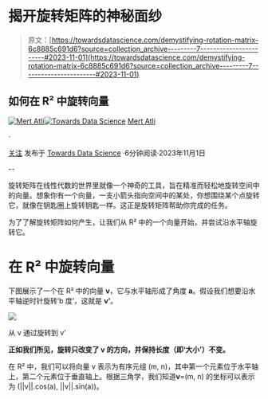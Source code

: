 # 揭开旋转矩阵的神秘面纱

> 原文：[https://towardsdatascience.com/demystifying-rotation-matrix-6c8885c691d6?source=collection_archive---------7-----------------------#2023-11-01](https://towardsdatascience.com/demystifying-rotation-matrix-6c8885c691d6?source=collection_archive---------7-----------------------#2023-11-01)

## 如何在 R² 中旋转向量

[](https://medium.com/@smertatli?source=post_page-----6c8885c691d6--------------------------------)[![Mert Atli](../Images/2ce3ad8e4e3533aa889e1972ca52b02b.png)](https://medium.com/@smertatli?source=post_page-----6c8885c691d6--------------------------------)[](https://towardsdatascience.com/?source=post_page-----6c8885c691d6--------------------------------)[![Towards Data Science](../Images/a6ff2676ffcc0c7aad8aaf1d79379785.png)](https://towardsdatascience.com/?source=post_page-----6c8885c691d6--------------------------------) [Mert Atli](https://medium.com/@smertatli?source=post_page-----6c8885c691d6--------------------------------)

·

[关注](https://medium.com/m/signin?actionUrl=https%3A%2F%2Fmedium.com%2F_%2Fsubscribe%2Fuser%2Ff38e5ad771a7&operation=register&redirect=https%3A%2F%2Ftowardsdatascience.com%2Fdemystifying-rotation-matrix-6c8885c691d6&user=Mert+Atli&userId=f38e5ad771a7&source=post_page-f38e5ad771a7----6c8885c691d6---------------------post_header-----------) 发布于 [Towards Data Science](https://towardsdatascience.com/?source=post_page-----6c8885c691d6--------------------------------) ·6分钟阅读·2023年11月1日[](https://medium.com/m/signin?actionUrl=https%3A%2F%2Fmedium.com%2F_%2Fvote%2Ftowards-data-science%2F6c8885c691d6&operation=register&redirect=https%3A%2F%2Ftowardsdatascience.com%2Fdemystifying-rotation-matrix-6c8885c691d6&user=Mert+Atli&userId=f38e5ad771a7&source=-----6c8885c691d6---------------------clap_footer-----------)

--

[](https://medium.com/m/signin?actionUrl=https%3A%2F%2Fmedium.com%2F_%2Fbookmark%2Fp%2F6c8885c691d6&operation=register&redirect=https%3A%2F%2Ftowardsdatascience.com%2Fdemystifying-rotation-matrix-6c8885c691d6&source=-----6c8885c691d6---------------------bookmark_footer-----------)

旋转矩阵在线性代数的世界里就像一个神奇的工具，旨在精准而轻松地旋转空间中的向量。想象你有一个向量，一支小箭头指向空间中的某处，你想围绕某个点旋转它，就像在钥匙圈上旋转钥匙一样。这正是旋转矩阵帮助你完成的任务。

为了了解旋转矩阵如何产生，让我们从 R² 中的一个向量开始，并尝试沿水平轴旋转它。

# 在 R² 中旋转向量

下图展示了一个在 R² 中的向量 **v**，它与水平轴形成了角度 **a**。假设我们想要沿水平轴逆时针旋转‘b 度’，这就是 **v’**。

![](../Images/19c48b2f1c07578044de81caa85bd4ae.png)

从 v 通过旋转到 v’

**正如我们所见，旋转只改变了 v 的方向，并保持长度（即‘大小’）不变。**

在 R² 中，我们可以将向量 v 表示为有序元组 (m, n)，其中第一个元素位于水平轴上，第二个元素位于垂直轴上。根据三角学，我们知道**v**=(m, n) 的坐标可以表示为 (||v||.cos(a), ||v||.sin(a))。
